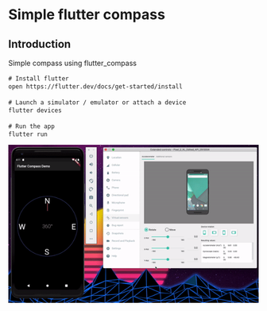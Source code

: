 # Simple flutter compass

## Introduction
Simple compass using flutter_compass

```
# Install flutter
open https://flutter.dev/docs/get-started/install

# Launch a simulator / emulator or attach a device
flutter devices

# Run the app
flutter run
```

![alt text](./screenshot/demo.gif)